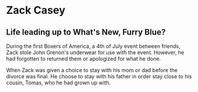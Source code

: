 # Zack Casey

## Life leading up to What's New, Furry Blue?

During the first Boxers of America, a 4th of July event between friends, Zack stole John Grenon's underwear for use with the event. However, he had forgotten to returned them or apologized for what he done.

When Zack was given a choice to stay with his mom or dad before the divorce was final. He choose to stay with his father in order stay close to his cousin, Tomas, who he had grown up with.
